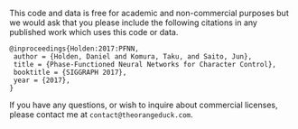 This code and data is free for academic and non-commercial purposes but we 
would ask that you please include the following citations in any published work 
which uses this code or data.


    @inproceedings{Holden:2017:PFNN,
     author = {Holden, Daniel and Komura, Taku, and Saito, Jun},
     title = {Phase-Functioned Neural Networks for Character Control},
     booktitle = {SIGGRAPH 2017},
     year = {2017},
    }
    
    
If you have any questions, or wish to inquire about commercial licenses, please 
contact me at `contact@theorangeduck.com`.